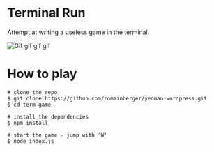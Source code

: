 # Terminal Run

Attempt at writing a useless game in the terminal.

![Gif gif gif gif](http://zippy.gfycat.com/OffbeatRipeFirefly.gif)

# How to play

    # clone the repo
    $ git clone https://github.com/romainberger/yeoman-wordpress.git
    $ cd term-game

    # install the dependencies
    $ npm install

    # start the game - jump with 'W'
    $ node index.js
